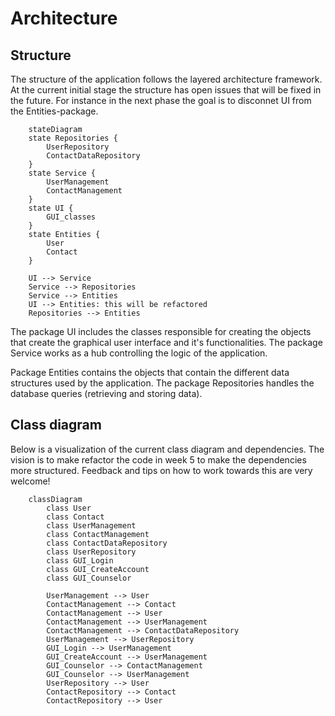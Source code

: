 # Architecture

## Structure
The structure of the application follows the layered architecture framework. At the current initial stage the structure has open issues that will be fixed in the future. For instance in the next phase the goal is to disconnet UI from the Entities-package. 

```mermaid
    stateDiagram
    state Repositories {
        UserRepository
        ContactDataRepository
    }
    state Service {
        UserManagement
        ContactManagement
    }
    state UI {
        GUI_classes
    }
    state Entities {
        User
        Contact
    }

    UI --> Service
    Service --> Repositories
    Service --> Entities
    UI --> Entities: this will be refactored
    Repositories --> Entities
```
The package UI includes the classes responsible for creating the objects that create the graphical user interface and it's functionalities. The package Service works as a hub controlling the logic of the application. 

Package Entities contains the objects that contain the different data structures used by the application. The package Repositories handles the database queries (retrieving and storing data).

## Class diagram

Below is a visualization of the current class diagram and dependencies. The vision is to make refactor the code in week 5 to make the dependencies more structured. Feedback and tips on how to work towards this are very welcome!

```mermaid
    classDiagram
        class User
        class Contact
        class UserManagement
        class ContactManagement
        class ContactDataRepository
        class UserRepository
        class GUI_Login
        class GUI_CreateAccount
        class GUI_Counselor
        
        UserManagement --> User
        ContactManagement --> Contact
        ContactManagement --> User
        ContactManagement --> UserManagement
        ContactManagement --> ContactDataRepository
        UserManagement --> UserRepository
        GUI_Login --> UserManagement
        GUI_CreateAccount --> UserManagement
        GUI_Counselor --> ContactManagement
        GUI_Counselor --> UserManagement
        UserRepository --> User
        ContactRepository --> Contact
        ContactRepository --> User

```